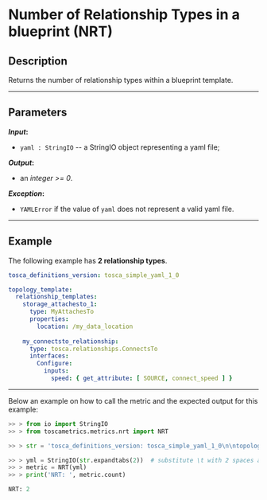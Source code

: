 # Number of Relationship Types in a blueprint (NRT)

## Description

Returns the number of relationship types within a blueprint template. 

---

## Parameters

**_Input_:**

* ```yaml : StringIO``` -- a StringIO object representing a yaml file;

**_Output_:** 

* an _integer >= 0_.

**_Exception_:**

* ```YAMLError``` if the value of ```yaml``` does not represent a valid yaml file. 

---

## Example
The following example has **2 relationship types**.

``` yaml
tosca_definitions_version: tosca_simple_yaml_1_0

topology_template:
  relationship_templates:
    storage_attachesto_1:
      type: MyAttachesTo
      properties:
        location: /my_data_location
    
    my_connectsto_relationship:
      type: tosca.relationships.ConnectsTo
      interfaces:
        Configure:
          inputs:
            speed: { get_attribute: [ SOURCE, connect_speed ] } 
```

---

Below an example on how to call the metric and the expected output for this example:

```python
>> > from io import StringIO
>> > from toscametrics.metrics.nrt import NRT

>> > str = 'tosca_definitions_version: tosca_simple_yaml_1_0\n\ntopology_template:\n  relationship_templates:\n    storage_attachesto_1:\n      type: MyAttachesTo\n      properties:\n        location: /my_data_location\n    \n    my_connectsto_relationship:\n      type: tosca.relationships.ConnectsTo\n      interfaces:\n        Configure:\n          inputs:\n            speed: { get_attribute: [ SOURCE, connect_speed ] } '

>> > yml = StringIO(str.expandtabs(2))  # substitute \t with 2 spaces and create the StringIO object
>> > metric = NRT(yml)
>> > print('NRT: ', metric.count)

NRT: 2
```